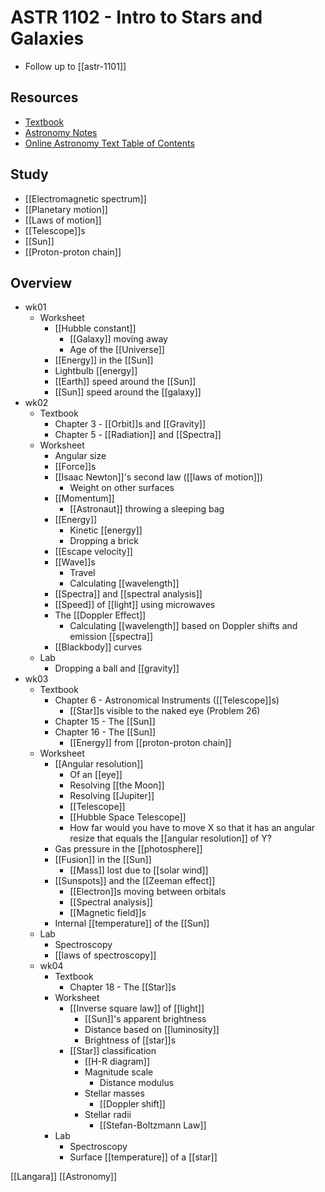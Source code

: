 # ASTR 1102 - Intro to Stars and Galaxies

- Follow up to [[astr-1101]]

## Resources

- [Textbook](https://openstax.org/details/books/astronomy)
- [Astronomy Notes](https://www.astronomynotes.com/)
- [Online Astronomy Text Table of Contents](https://cseligman.com/text/tableofcontents.htm)

## Study

- [[Electromagnetic spectrum]]
- [[Planetary motion]]
- [[Laws of motion]]
- [[Telescope]]s
- [[Sun]]
- [[Proton-proton chain]]

## Overview

- wk01
  - Worksheet
    - [[Hubble constant]]
      - [[Galaxy]] moving away
      - Age of the [[Universe]]
    - [[Energy]] in the [[Sun]]
    - Lightbulb [[energy]]
    - [[Earth]] speed around the [[Sun]]
    - [[Sun]] speed around the [[galaxy]]
- wk02
  - Textbook
    - Chapter 3 - [[Orbit]]s and [[Gravity]]
    - Chapter 5 - [[Radiation]] and [[Spectra]]
  - Worksheet
    - Angular size
    - [[Force]]s
    - [[Isaac Newton]]'s second law ([[laws of motion]])
      - Weight on other surfaces
    - [[Momentum]]
      - [[Astronaut]] throwing a sleeping bag
    - [[Energy]]
      - Kinetic [[energy]]
      - Dropping a brick
    - [[Escape velocity]]
    - [[Wave]]s
      - Travel
      - Calculating [[wavelength]]
    - [[Spectra]] and [[spectral analysis]]
    - [[Speed]] of [[light]] using microwaves
    - The [[Doppler Effect]]
      - Calculating [[wavelength]] based on Doppler shifts and emission [[spectra]]
    - [[Blackbody]] curves
  - Lab
    - Dropping a ball and [[gravity]]
- wk03
  - Textbook
    - Chapter 6 - Astronomical Instruments ([[Telescope]]s)
      - [[Star]]s visible to the naked eye (Problem 26)
    - Chapter 15 - The [[Sun]]
    - Chapter 16 - The [[Sun]]
      - [[Energy]] from [[proton-proton chain]]
  - Worksheet
    - [[Angular resolution]]
      - Of an [[eye]]
      - Resolving [[the Moon]]
      - Resolving [[Jupiter]]
      - [[Telescope]]
      - [[Hubble Space Telescope]]
      - How far would you have to move X so that it has an angular resize that equals the [[angular resolution]] of Y?
    - Gas pressure in the [[photosphere]]
    - [[Fusion]] in the [[Sun]]
      - [[Mass]] lost due to [[solar wind]]
    - [[Sunspots]] and the [[Zeeman effect]]
      - [[Electron]]s moving between orbitals
      - [[Spectral analysis]]
      - [[Magnetic field]]s
    - Internal [[temperature]] of the [[Sun]]
  - Lab
    - Spectroscopy
    - [[laws of spectroscopy]]
  - wk04
    - Textbook
      - Chapter 18 - The [[Star]]s
    - Worksheet
      - [[Inverse square law]] of [[light]]
        - [[Sun]]'s apparent brightness
        - Distance based on [[luminosity]]
        - Brightness of [[star]]s
      - [[Star]] classification
        - [[H-R diagram]]
        - Magnitude scale
          - Distance modulus
        - Stellar masses
          - [[Doppler shift]]
        - Stellar radii
          - [[Stefan-Boltzmann Law]]
    - Lab
      - Spectroscopy
      - Surface [[temperature]] of a [[star]]

[[Langara]] [[Astronomy]]

